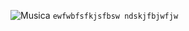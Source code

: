![Musica](https://github.com/user-attachments/assets/14a41bd5-a400-4202-88df-3adeabad6b45)
```ewfwbfsfkjsfbsw ndskjfbjwfjw```

